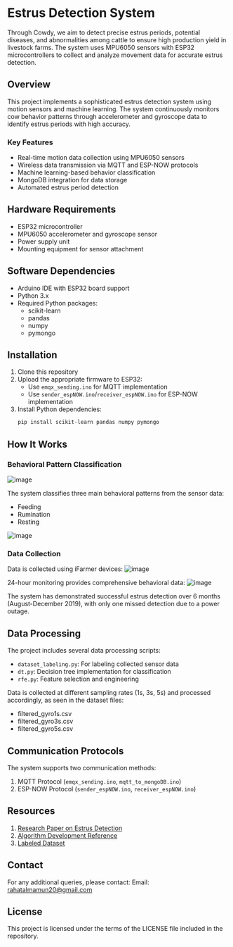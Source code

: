 # Estrus Detection System

Through Cowdy, we aim to detect precise estrus periods, potential diseases, and abnormalities among cattle to ensure high production yield in livestock farms. The system uses MPU6050 sensors with ESP32 microcontrollers to collect and analyze movement data for accurate estrus detection.

## Overview

This project implements a sophisticated estrus detection system using motion sensors and machine learning. The system continuously monitors cow behavior patterns through accelerometer and gyroscope data to identify estrus periods with high accuracy.

### Key Features
- Real-time motion data collection using MPU6050 sensors
- Wireless data transmission via MQTT and ESP-NOW protocols
- Machine learning-based behavior classification
- MongoDB integration for data storage
- Automated estrus period detection

## Hardware Requirements

- ESP32 microcontroller
- MPU6050 accelerometer and gyroscope sensor
- Power supply unit
- Mounting equipment for sensor attachment

## Software Dependencies

- Arduino IDE with ESP32 board support
- Python 3.x
- Required Python packages:
  - scikit-learn
  - pandas
  - numpy
  - pymongo

## Installation

1. Clone this repository
2. Upload the appropriate firmware to ESP32:
   - Use `emqx_sending.ino` for MQTT implementation
   - Use `sender_espNOW.ino`/`receiver_espNOW.ino` for ESP-NOW implementation
3. Install Python dependencies:
   ```bash
   pip install scikit-learn pandas numpy pymongo
   ```

## How It Works

### Behavioral Pattern Classification
![image](https://github.com/user-attachments/assets/efcfbe5c-7f07-45d4-86e1-e4ede8fe1a5e)

The system classifies three main behavioral patterns from the sensor data:
- Feeding
- Rumination
- Resting

![image](https://github.com/user-attachments/assets/87fc2383-a363-4b29-a13b-998c1be771c9)

### Data Collection
Data is collected using iFarmer devices:
![image](https://github.com/user-attachments/assets/ac4eea39-9dd3-4696-a2af-18fa30f61288)

24-hour monitoring provides comprehensive behavioral data:
![image](https://github.com/user-attachments/assets/66da26b9-7c79-4b17-98b3-e9f3aedfd021)

The system has demonstrated successful estrus detection over 6 months (August-December 2019), with only one missed detection due to a power outage.

## Data Processing

The project includes several data processing scripts:
- `dataset_labeling.py`: For labeling collected sensor data
- `dt.py`: Decision tree implementation for classification
- `rfe.py`: Feature selection and engineering

Data is collected at different sampling rates (1s, 3s, 5s) and processed accordingly, as seen in the dataset files:
- filtered_gyro1s.csv
- filtered_gyro3s.csv
- filtered_gyro5s.csv

## Communication Protocols

The system supports two communication methods:
1. MQTT Protocol (`emqx_sending.ino`, `mqtt_to_mongoDB.ino`)
2. ESP-NOW Protocol (`sender_espNOW.ino`, `receiver_espNOW.ino`)

## Resources
1. [Research Paper on Estrus Detection](https://pmc.ncbi.nlm.nih.gov/articles/PMC7302546/)
2. [Algorithm Development Reference](https://www.mdpi.com/2624-7402/6/3/128)
3. [Labeled Dataset](https://figshare.com/articles/dataset/Accelerometer_and_Gryscope_Sensor_Data_from_Cows/25920463)

## Contact

For any additional queries, please contact:
Email: rahatalmamun20@gmail.com

## License

This project is licensed under the terms of the LICENSE file included in the repository.

